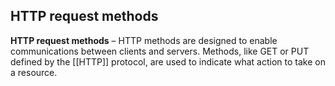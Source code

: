 ## HTTP request methods
**HTTP request methods** – HTTP methods are designed to enable communications between clients and servers. Methods, like GET or PUT defined by the [[HTTP]] protocol, are used to indicate what action to take on a resource.